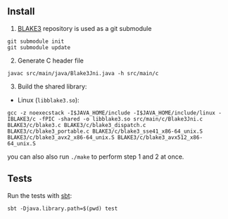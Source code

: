 ## Install
1. [BLAKE3](https://github.com/BLAKE3-team/BLAKE3) repository is used as a git submodule
```
git submodule init
git submodule update
```
2. Generate C header file
```
javac src/main/java/Blake3Jni.java -h src/main/c
```
3. Build the shared library:
  * Linux (`libblake3.so`):
```
gcc -z noexecstack -I$JAVA_HOME/include -I$JAVA_HOME/include/linux -IBLAKE3/c -fPIC -shared -o libblake3.so src/main/c/Blake3Jni.c BLAKE3/c/blake3.c BLAKE3/c/blake3_dispatch.c BLAKE3/c/blake3_portable.c BLAKE3/c/blake3_sse41_x86-64_unix.S BLAKE3/c/blake3_avx2_x86-64_unix.S BLAKE3/c/blake3_avx512_x86-64_unix.S
```
you can also also run `./make` to perform step 1 and 2 at once.
## Tests
Run the tests with [sbt](https://github.com/sbt/sbt):
```
sbt -Djava.library.path=$(pwd) test
```
